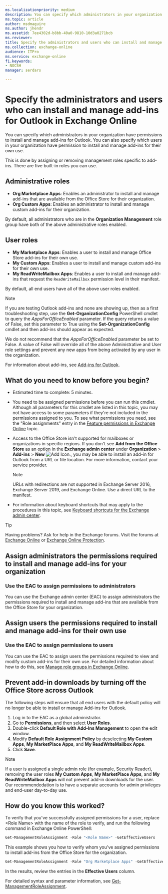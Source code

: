 ```yaml
---
ms.localizationpriority: medium
description: You can specify which administrators in your organization have permissions to install and manage add-ins for Outlook. You can also specify which users in your organization have permission to install and manage add-ins for their own use.
ms.topic: article
author: msdmaguire
ms.author: jhendr
ms.assetid: 7ee4302d-b8bb-40a0-9810-10d3a0271bcb
ms.reviewer: 
title: Specify the administrators and users who can install and manage add-ins for Outlook in Exchange Online
ms.collection: exchange-online
audience: ITPro
ms.service: exchange-online
f1.keywords:
- NOCSH
manager: serdars

---
```


# Specify the administrators and users who can install and manage add-ins for Outlook in Exchange Online

You can specify which administrators in your organization have permissions to install and manage add-ins for Outlook. You can also specify which users in your organization have permission to install and manage add-ins for their own use.

This is done by assigning or removing management roles specific to add-ins. There are five built-in roles you can use.

## Administrative roles

- **Org Marketplace Apps**: Enables an administrator to install and manage add-ins that are available from the Office Store for their organization.
- **Org Custom Apps**: Enables an administrator to install and manage custom add-ins for their organization.

By default, all administrators who are in the **Organization Management** role group have both of the above administrative roles enabled.

## User roles

- **My Marketplace Apps**: Enables a user to install and manage Office Store add-ins for their own use.
- **My Custom Apps**: Enables a user to install and manage custom add-ins for their own use.
- **My ReadWriteMailbox Apps**: Enables a user to install and manage add-ins that request the `ReadWriteMailbox` permission level in their manifest.

 By default, all end users have all of the above user roles enabled.

> [!NOTE]
>
> If you are testing Outlook add-ins and none are showing up, then as a first troubleshooting step, use the **Get-OrganizationConfig** PowerShell cmdlet to query the *AppsForOfficeEnabled* parameter. If the query returns a value of False, set this parameter to True using the **Set-OrganizationConfig** cmdlet and then add-ins should appear as expected.
>
> We do not recommend that the *AppsForOfficeEnabled* parameter be set to False. A value of False will override all of the above Administrative and User role settings and prevent any new apps from being activated by any user in the organization.

For information about add-ins, see [Add-ins for Outlook](add-ins-for-outlook.md).

## What do you need to know before you begin?

- Estimated time to complete: 5 minutes.

- You need to be assigned permissions before you can run this cmdlet. Although all parameters for this cmdlet are listed in this topic, you may not have access to some parameters if they're not included in the permissions assigned to you. To see what permissions you need, see the "Role assignments" entry in the [Feature permissions in Exchange Online](../../permissions-exo/feature-permissions.md) topic.

- Access to the Office Store isn't supported for mailboxes or organizations in specific regions. If you don't see **Add from the Office Store** as an option in the **Exchange admin center** under **Organization** \> **Add-ins** \> **New** ![Add Icon.](../../media/ITPro_EAC_AddIcon.gif), you may be able to install an add-in for Outlook from a URL or file location. For more information, contact your service provider.

  > [!NOTE]
  > URLs with redirections are not supported in Exchange Server 2016, Exchange Server 2019, and Exchange Online. Use a direct URL to the manifest.

- For information about keyboard shortcuts that may apply to the procedures in this topic, see [Keyboard shortcuts for the Exchange admin center](../../accessibility/keyboard-shortcuts-in-admin-center.md).

> [!TIP]
> Having problems? Ask for help in the Exchange forums. Visit the forums at [Exchange Online](/answers/topics/office-exchange-server-itpro.html) or [Exchange Online Protection](https://social.technet.microsoft.com/forums/forefront/home?forum=FOPE).

## Assign administrators the permissions required to install and manage add-ins for your organization

### Use the EAC to assign permissions to administrators

You can use the Exchange admin center (EAC) to assign administrators the permissions required to install and manage add-ins that are available from the Office Store for your organization.

## Assign users the permissions required to install and manage add-ins for their own use

### Use the EAC to assign permissions to users

You can use the EAC to assign users the permissions required to view and modify custom add-ins for their own use. For detailed information about how to do this, see [Manage role groups in Exchange Online](../../permissions-exo/role-groups.md).

## Prevent add-in downloads by turning off the Office Store across Outlook

The following steps will ensure that all end users with the default policy will no longer be able to install or manage Add-ins for Outlook.

1. Log in to the EAC as a global administrator.
2. Go to **Permissions**, and then select **User Roles**. 
3. Double-click **Default Role with Add-Ins Management** to open the edit window.
4. Modify **Default Role Assignment Policy** by deselecting **My Custom Apps**, **My MarketPlace Apps**, and **My ReadWriteMailbox Apps**.
5. Click **Save**.

> [!NOTE]
> If a user is assigned a single admin role (for example, Security Reader), removing the user roles **My Custom Apps**, **My MarketPlace Apps**, and **My ReadWriteMailbox Apps** will not prevent add-in downloads for the user. Our recommendedation is to have a separate accounts for admin privileges and end-user day-to-day use. 

## How do you know this worked?

To verify that you've successfully assigned permissions for a user, replace \<Role  Name\> with the name of the role to verify, and run the following command in Exchange Online PowerShell:

```PowerShell
Get-ManagementRoleAssignment -Role "<Role Name>" -GetEffectiveUsers
```

This example shows you how to verify whom you've assigned permissions to install add-ins from the Office Store for the organization.

```PowerShell
Get-ManagementRoleAssignment -Role "Org Marketplace Apps" -GetEffectiveUsers
```

In the results, review the entries in the **Effective Users** column.

For detailed syntax and parameter information, see [Get-ManagementRoleAssignment](/powershell/module/exchange/get-managementroleassignment).
